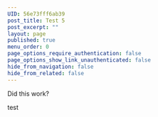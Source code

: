 ```yaml
---
UID: 56e73fff6ab39
post_title: Test 5
post_excerpt: ""
layout: page
published: true
menu_order: 0
page_options_require_authentication: false
page_options_show_link_unauthenticated: false
hide_from_navigation: false
hide_from_related: false
---
```

<p>Did this work?</p>

<p>test</p>